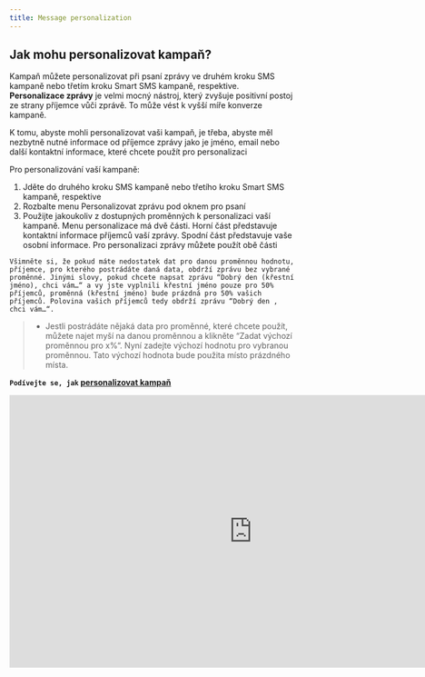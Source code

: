 ```yaml
---
title: Message personalization
---
```


## Jak mohu personalizovat kampaň?
Kampaň můžete personalizovat při psaní zprávy ve druhém kroku SMS kampaně nebo třetím kroku Smart SMS kampaně, respektive.
**Personalizace zprávy** je velmi mocný nástroj, který zvyšuje positivní postoj ze strany příjemce vůči zprávě. To může vést k vyšší míře konverze kampaně.

K tomu, abyste mohli personalizovat vaši kampaň, je třeba, abyste měl nezbytně nutné informace od příjemce zprávy jako je jméno, email nebo další kontaktní informace, které chcete použít pro personalizaci

Pro personalizování vaší kampaně:
1.	Jděte do druhého kroku SMS kampaně nebo třetího kroku Smart SMS kampaně, respektive
2.	Rozbalte menu Personalizovat zprávu pod oknem pro psaní
3.	Použijte jakoukoliv z  dostupných proměnných k personalizaci vaší kampaně. Menu personalizace má dvě části. Horní část představuje kontaktní informace příjemců vaší zprávy. Spodní část představuje vaše osobní informace. Pro personalizaci zprávy můžete použít obě části

`Všimněte si, že pokud máte nedostatek dat pro danou proměnnou hodnotu, příjemce, pro kterého postrádáte daná data, obdrží zprávu bez vybrané proměnné. Jinými slovy, pokud chcete napsat zprávu “Dobrý den (křestní jméno), chci vám…“ a vy jste vyplnili křestní jméno pouze pro 50% příjemců, proměnná (křestní jméno) bude prázdná pro 50% vašich příjemců. Polovina vašich příjemců tedy obdrží zprávu “Dobrý den , chci vám…“.`

>-	Jestli postrádáte nějaká data pro proměnné, které chcete použít, můžete najet myší na danou proměnnou a klikněte “Zadat výchozí proměnnou pro x%“. Nyní zadejte výchozí hodnotu pro vybranou proměnnou. Tato výchozí hodnota bude použita místo prázdného místa.

**`Podívejte se, jak` [personalizovat kampaň](https://www.youtube.com/watch?v=TZxUGpal5cY&index=4&list=PL3m8jKRwlM0sXKJPOldIENxGAUwBhsmvm&t=0s)**

<iframe width="854" height="480" src="https://www.youtube.com/embed/TZxUGpal5cY?list=PL3m8jKRwlM0sXKJPOldIENxGAUwBhsmvm" frameborder="0" allow="autoplay; encrypted-media" allowfullscreen></iframe>
